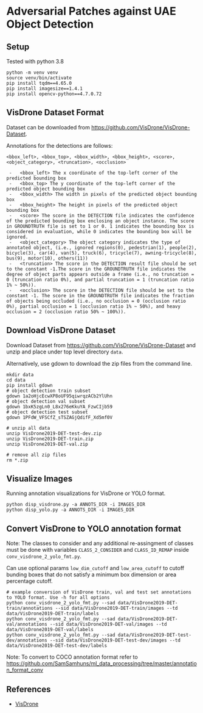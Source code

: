 # Adversarial Patches against UAE Object Detection

## Setup

Tested with python 3.8

```shell
python -m venv venv
source venv/bin/activate
pip install tqdm==4.65.0
pip install imagesize==1.4.1
pip install opencv-python==4.7.0.72
```

## VisDrone Dataset Format

Dataset can be downloaded from <https://github.com/VisDrone/VisDrone-Dataset>.

Annotations for the detections are follows:

`<bbox_left>, <bbox_top>, <bbox_width>, <bbox_height>, <score>, <object_category>, <truncation>, <occlusion>`

     -   <bbox_left> The x coordinate of the top-left corner of the predicted bounding box
     -   <bbox_top> The y coordinate of the top-left corner of the predicted object bounding box
     -   <bbox_width> The width in pixels of the predicted object bounding box
     -   <bbox_height> The height in pixels of the predicted object bounding box
     -   <score> The score in the DETECTION file indicates the confidence of the predicted bounding box enclosing an object instance. The score in GROUNDTRUTH file is set to 1 or 0. 1 indicates the bounding box is considered in evaluation, while 0 indicates the bounding box will be ignored.
     -   <object_category> The object category indicates the type of annotated object, (i.e., ignored regions(0), pedestrian(1), people(2), bicycle(3), car(4), van(5), truck(6), tricycle(7), awning-tricycle(8), bus(9), motor(10), others(11))
     -   <truncation> The score in the DETECTION result file should be set to the constant -1.The score in the GROUNDTRUTH file indicates the degree of object parts appears outside a frame (i.e., no truncation = 0 (truncation ratio 0%), and partial truncation = 1 (truncation ratio 1% ~ 50%)).
     -   <occlusion> The score in the DETECTION file should be set to the constant -1. The score in the GROUNDTRUTH file indicates the fraction of objects being occluded (i.e., no occlusion = 0 (occlusion ratio 0%), partial occlusion = 1 (occlusion ratio 1% ~ 50%), and heavy occlusion = 2 (occlusion ratio 50% ~ 100%)).

## Download VisDrone Dataset

Download Dataset from <https://github.com/VisDrone/VisDrone-Dataset> and unzip and place under top level directory `data`.

Alternatively, use gdown to download the zip files from the command line.

```shell
mkdir data
cd data
pip install gdown
# object detection train subset
gdown 1a2oHjcEcwXP8oUF95qiwrqzACb2YlUhn
# object detection val subset
gdown 1bxK5zgLn0_L8x276eKkuYA_FzwCIjb59
# object detection test subset
gdown 1PFdW_VFSCfZ_sTSZAGjQdifF_Xd5mf0V

# unzip all data
unzip VisDrone2019-DET-test-dev.zip
unzip VisDrone2019-DET-train.zip
unzip VisDrone2019-DET-val.zip

# remove all zip files
rm *.zip
```

## Visualize Images

Running annotation visualizations for VisDrone or YOLO format.

```shell
python disp_visdrone.py -a ANNOTS_DIR -i IMAGES_DIR
python disp_yolo.py -a ANNOTS_DIR -i IMAGES_DIR
```

## Convert VisDrone to YOLO annotation format

Note: The classes to consider and any additional re-assingment of classes must be done with variables `CLASS_2_CONSIDER` and `CLASS_ID_REMAP` inside `conv_visdrone_2_yolo_fmt.py`.

Can use optional params `low_dim_cutoff` and `low_area_cutoff` to cutoff bunding boxes that do not satisfy a minimum box dimension or area percentage cutoff.

```shell
# example conversion of VisDrone train, val and test set annotations to YOLO format. Use -h for all options
python conv_visdrone_2_yolo_fmt.py --sad data/VisDrone2019-DET-train/annotations --sid data/VisDrone2019-DET-train/images --td data/VisDrone2019-DET-train/labels
python conv_visdrone_2_yolo_fmt.py --sad data/VisDrone2019-DET-val/annotations --sid data/VisDrone2019-DET-val/images --td data/VisDrone2019-DET-val/labels
python conv_visdrone_2_yolo_fmt.py --sad data/VisDrone2019-DET-test-dev/annotations --sid data/VisDrone2019-DET-test-dev/images --td data/VisDrone2019-DET-test-dev/labels
```

Note: To convert to COCO annotation format refer to <https://github.com/SamSamhuns/ml_data_processing/tree/master/annotation_format_conv>

## References

-   [VisDrone](https://github.com/VisDrone/VisDrone-Dataset)

